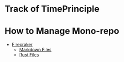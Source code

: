 # Track of TimePrinciple

# How to Manage Mono-repo

- [Firecraker]()
    - [Markdown Files](repo-management/firecracker/markdown.md)
    - [Rust Files](repo-management/firecracker/rustfmt.md)
